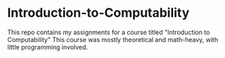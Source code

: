 # Introduction-to-Computability

This repo contains my assignments for a course titled "Introduction to Computability"
This course was mostly theoretical and math-heavy, with little programming involved.
